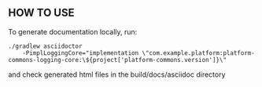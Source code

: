 ## HOW TO USE

To generate documentation locally, run:
````
./gradlew asciidoctor 
    -PimplLoggingCore="implementation \"com.example.platform:platform-commons-logging-core:\${project['platform-commons.version']}\"
````
and check generated html files in the build/docs/asciidoc directory
